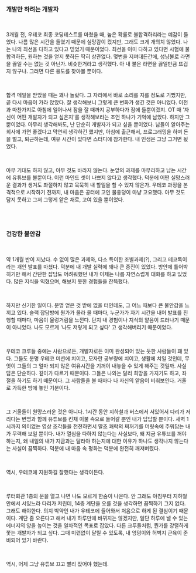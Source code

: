### 개발만 하려는 개발자

<br>

3개월 전, 우테코 최종 코딩테스트를 마쳤을 때, 높은 확률로 불합격하리라는 예감이 들었다. 나름 많은 시간을 들였기 때문에 실망감이 컸지만, 그래도 크게 개의치 않았다. 나는 나의 최선을 다하고 있다고 믿었기 때문이었다. 최선을 이미 다하고 있다면 시험에 불합격하든, 원하는 것을 얻지 못하든 딱히 상관없다. 몇번을 지펴대든간에, 성냥불로 라면을 끓일 수는 없는 것 아닌가. 비슷한거라고 생각했다. 아 내 불은 라면을 끓일만큼 뜨겁지 않구나. 그러면 다른 용도를 찾아볼 뿐이다.

<br>

합격 메일을 받았을 때는 꽤나 놀랐다. 그 자리에서 바로 소리를 지를 정도로 기뻤지만, 곧 다시 마음이 가라 앉았다. 잘 생각해보니 그렇게 큰 변화가 생긴 것은 아니었다. 이전과 마찬가지로 아침에 일어나서 잠을 잘 때까지 공부하다가 잠에 들뿐이겠지. OT 때 '자신이 어떤 개발자가 되고 싶은지'를 생각해보라는 조언 하나가 기억에 남았다. 하지만 그뿐이었다. 아무리 생각해봐도, 난 단순히 개발자가 되고 싶을 뿐이었다. 남들이 알아주는 회사에 가면 좋겠다고 막연히 생각하긴 했지만, 아침에 출근해서, 프로그래밍을 하며 돈을 벌고, 퇴근하는데, 여유 시간이 있다면 스터디에 참가한다. 내 인생은 그냥 그거면 됬었다.

<br>

아무 기대도 하지 않고, 아무 것도 바라지 않는다. 눈앞의 과제를 마무리하고 남는 시간에 유튜브를 볼뿐이다. 이런 마인드 셋이 나쁘지 않다고 생각했다. 덕분에 어떤 실망스러운 결과가 생겨도 좌절하지 않고 묵묵히 내 할일을 할 수 있지 않은가. 우테코 과정을 본격적으로 시작하기 전까지, 내 마음은 공터에 고인 물웅덩이 마냥 고요했다. 아무 것도 담지 못하고 그저 그렇게 얕은 채로, 고여 있을 뿐이었다.

<br><br>

### 건강한 불안감

<br>

약 1개월 반이 지났다. 수 없이 많은 과제와, 다소 특이한 조별과제(?), 그리고 테코톡이라는 개인 발표를 마쳤다. 덕분에 내 개발 실력에 꽤나 큰 증진이 있었다. 방안에 틀어박히기만 해서 간단한 잡담도 어려워했던 내가 이제는 나름 자연스럽게 대화를 하고 있었다. 많은 지식을 익혔으며, 해보지 못한 경험들을 잔뜩했다.

<br>

하지만 신기한 일이다. 분명 얻은 것 받에 없을 터인데도, 그 어느 때보다 큰 불안감을 느끼고 있다. 슬랙 잡담방에 뭔가가 올라 올 때마다, 누군가가 자기 시간을 내어 발표를 진행할 때마다, 마음이 울렁거림을 느낀다. 단지 내 경험이나 지식의 얕음이 드러나기 때문이 아니었다. 나도 모르게 '나도 저렇게 되고 싶다' 고 생각해버리기 때문이었다.

<br>

우테코 크루들 중에는 사람으로든, 개발자로든 이미 완성되어 있는 듯한 사람들이 꽤 있다. 그들도 분명 우테코 미션에 치이고, 모자란 공부량에 치이고, 생활에 치일 것인데, 무엇이 그들의 그 얼마 되지 않은 여유시간을 기꺼이 내놓을 수 있게 해주는 것일까. 사실 답은 단순하다. 깊이가 다르기 때문이다. 그들은 나와는 달리 희망을 가지기도 하고, 좌절을 하기도 하기 때문이다. 그 사람들을 볼 때마다 나 자신의 얕음이 비춰보인다. 거울로 가득한 방에 놓인 기분이다.

<br>

그 거울들이 원망스러운 것은 아니다. 1시간 동안 지하철과 버스에서 서있어서 다리가 저리다는 변명과 함께 유튜브를 킨채 이불 속으로 들어갈 뿐인 내가 답답할 뿐이다. 새벽 1시까지 의미없는 영상 조각들을 전전하면서 말초 쾌락의 찌꺼기를 머릿속에 주워담는 내가 무력해 보일 뿐이다. 내가 열심을 다하지 않는다는 사실보다, 왜 지금 유튜브를 꺼야 하는지, 왜 내일의 내가 지금과는 달라야 하는지에 대한 이유가 하나도 생각나지 않는다는 사실이 끔찍하다. 덕분에 내 마음 속 평화는 덕분에 완전히 깨져버렸다.

<br>

역시, 우테코에 지원하길 잘했다는 생각이든다.

<br>

루터회관 1층의 문을 열고 나면 나도 모르게 한숨이 나온다. 안 그래도 아침부터 지하철 안에서 서있느라 다리가 저린데, 14층 계단을 오를 것을 생각하면 끔찍하기 그지 없다. 그래도 해야한다. 의지 박약인 내가 우테코에 들어와서 처음으로 하게 된 결심이기 때문이다. 계단 좀 오른다고 해서 내가 하루만에 바뀌지는 않겠지만, 일단 하루에 낼 수 있는 에너지의 양을 높이는 것을 일차적인 목표로 잡았다. 다른 크루들처럼, 뭔가를 강렬하게 쫓는 개발자가 되고 싶다. 그때 미련없이 달릴 수 있도록, 내 엉덩이와 허벅지 근육이 준비되어 있기 바란다.

<br>

역시, 어제 그냥 유튜브 끄고 빨리 잤어야 했는데.
